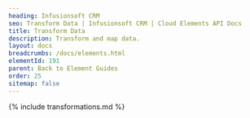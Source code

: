 ```yaml
---
heading: Infusionsoft CRM
seo: Transform Data | Infusionsoft CRM | Cloud Elements API Docs
title: Transform Data
description: Transform and map data.
layout: docs
breadcrumbs: /docs/elements.html
elementId: 191
parent: Back to Element Guides
order: 25
sitemap: false
---
```


{% include transformations.md %}
